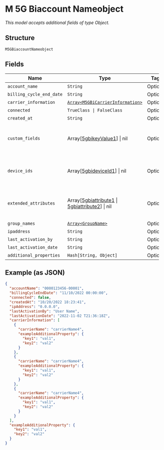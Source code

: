 
# M 5G Biaccount Nameobject

*This model accepts additional fields of type Object.*

## Structure

`M5GBiaccountNameobject`

## Fields

| Name | Type | Tags | Description |
|  --- | --- | --- | --- |
| `account_name` | `String` | Optional | - |
| `billing_cycle_end_date` | `String` | Optional | - |
| `carrier_information` | [`Array<M5GBiCarrierInformation>`](../../doc/models/m-5g-bi-carrier-information.md) | Optional | - |
| `connected` | `TrueClass \| FalseClass` | Optional | - |
| `created_at` | `String` | Optional | - |
| `custom_fields` | Array[[5gbikeyValue1](../../doc/models/m-5g-bikey-value-1.md)] \| nil | Optional | This is Array of a container for any-of cases. |
| `device_ids` | Array[[5gbideviceId1](../../doc/models/m-5g-bidevice-id-1.md)] \| nil | Optional | This is Array of a container for any-of cases. |
| `extended_attributes` | Array[[5gbiattribute1](../../doc/models/m-5g-biattribute-1.md) \| [5gbiattribute2](../../doc/models/m-5g-biattribute-2.md)] \| nil | Optional | This is Array of a container for any-of cases. |
| `group_names` | [`Array<GroupName>`](../../doc/models/group-name.md) | Optional | - |
| `ipaddress` | `String` | Optional | - |
| `last_activation_by` | `String` | Optional | - |
| `last_activation_date` | `String` | Optional | - |
| `additional_properties` | `Hash[String, Object]` | Optional | - |

## Example (as JSON)

```json
{
  "accountName": "0000123456-00001",
  "billingCycleEndDate": "11/10/2022 00:00:00",
  "connected": false,
  "createdAt": "10/20/2022 18:23:41",
  "ipAddress": "0.0.0.0",
  "lastActivationBy": "User Name",
  "lastActivationDate": "2022-11-02 T21:36:18Z",
  "carrierInformation": [
    {
      "carrierName": "carrierName4",
      "exampleAdditionalProperty": {
        "key1": "val1",
        "key2": "val2"
      }
    },
    {
      "carrierName": "carrierName4",
      "exampleAdditionalProperty": {
        "key1": "val1",
        "key2": "val2"
      }
    },
    {
      "carrierName": "carrierName4",
      "exampleAdditionalProperty": {
        "key1": "val1",
        "key2": "val2"
      }
    }
  ],
  "exampleAdditionalProperty": {
    "key1": "val1",
    "key2": "val2"
  }
}
```

